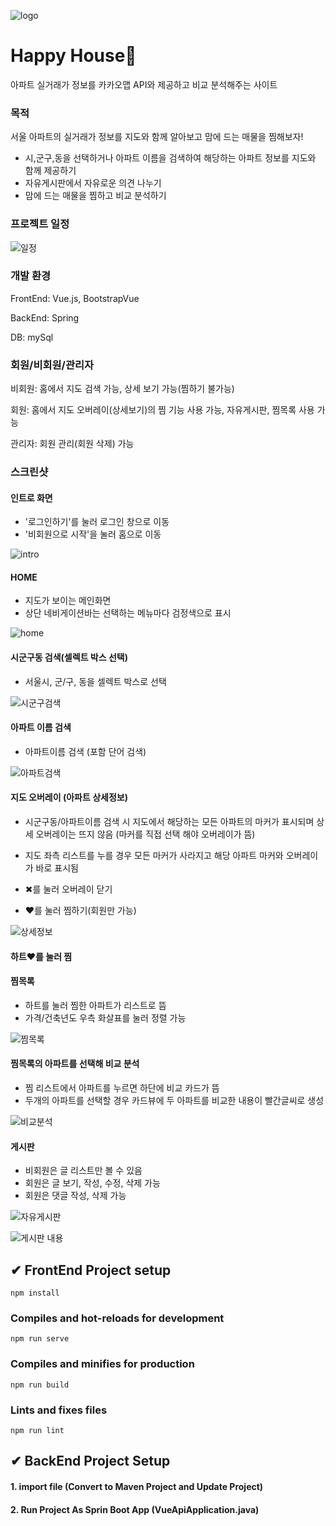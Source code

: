 ![logo](https://user-images.githubusercontent.com/70522500/145063439-2e0e667f-346d-4afc-97c6-2f6f0b7e1975.png)

# Happy House🏡

아파트 실거래가 정보를 카카오맵 API와 제공하고 비교 분석해주는 사이트

### 목적

서울 아파트의 실거래가 정보를 지도와 함께 알아보고 맘에 드는 매물을 찜해보자!

- 시,군구,동을 선택하거나 아파트 이름을 검색하여 해당하는 아파트 정보를 지도와 함께 제공하기
- 자유게시판에서 자유로운 의견 나누기
- 맘에 드는 매물을 찜하고 비교 분석하기

### 프로젝트 일정

![일정](https://user-images.githubusercontent.com/70522500/145055271-a6bdfd8d-2c3e-4703-a314-e85cbfc72200.jpg)

### 개발 환경

FrontEnd: Vue.js, BootstrapVue

BackEnd: Spring

DB: mySql

### 회원/비회원/관리자

비회원: 홈에서 지도 검색 가능, 상세 보기 가능(찜하기 불가능)

회원: 홈에서 지도 오버레이(상세보기)의 찜 기능 사용 가능, 자유게시판, 찜목록 사용 가능

관리자: 회원 관리(회원 삭제) 가능



### 스크린샷

#### 인트로 화면

- '로그인하기'를 눌러 로그인 창으로 이동
- '비회원으로 시작'을 눌러 홈으로 이동

![intro](https://user-images.githubusercontent.com/70522500/145055187-8e3ab997-83ef-478b-8783-a3ce116ca596.jpg)

#### HOME

- 지도가 보이는 메인화면
- 상단 네비게이션바는 선택하는 메뉴마다 검정색으로 표시

![home](https://user-images.githubusercontent.com/70522500/145055543-0b32dcc7-2d9f-46da-aa6f-3708cffbc842.jpg)

#### 시군구동 검색(셀렉트 박스 선택)

- 서울시, 군/구, 동을 셀렉트 박스로 선택

![시군구검색](https://user-images.githubusercontent.com/70522500/145055671-58c280a2-c803-4c07-8687-50d1aeddcbac.jpg)

#### 아파트 이름 검색 

- 아파트이름 검색 (포함 단어 검색)

![아파트검색](https://user-images.githubusercontent.com/70522500/145055687-a6fbb24e-ff86-4c83-a609-09c6bcbcb3ba.jpg)

#### 지도 오버레이 (아파트 상세정보)

- 시군구동/아파트이름 검색 시 지도에서 해당하는 모든 아파트의 마커가 표시되며 상세 오버레이는 뜨지 않음 (마커를 직접 선택 해야 오버레이가 뜸)
- 지도 좌측 리스트를 누를 경우 모든 마커가 사라지고 해당 아파트 마커와 오버레이가 바로 표시됨

- ✖를 눌러 오버레이 닫기

- ❤를 눌러 찜하기(회원만 가능)

![상세정보](https://user-images.githubusercontent.com/70522500/145055759-bb8241c8-b82b-43d1-b0cd-710b31f9c279.jpg)

#### 하트❤를 눌러 찜

#### 찜목록

- 하트를 눌러 찜한 아파트가 리스트로 뜸
- 가격/건축년도 우측 화살표를 눌러 정렬 가능

![찜목록](https://user-images.githubusercontent.com/70522500/145055738-27a7138a-e77d-4b9e-bd95-d2fc2af7bf38.jpg)

#### 찜목록의 아파트를 선택해 비교 분석

- 찜 리스트에서 아파트를 누르면 하단에 비교 카드가 뜸
- 두개의 아파트를 선택할 경우 카드뷰에 두 아파트를 비교한 내용이 빨간글씨로 생성

![비교분석](https://user-images.githubusercontent.com/70522500/145055730-f73a479b-0e94-4977-b308-52da081526cd.jpg)

#### 게시판

- 비회원은 글 리스트만 볼 수 있음
- 회원은 글 보기, 작성, 수정, 삭제 가능
- 회원은 댓글 작성, 삭제 가능

![자유게시판](https://user-images.githubusercontent.com/70522500/145055709-1068f331-7c4e-49f2-b469-4eeb3d39a218.jpg)

![게시판 내용](https://user-images.githubusercontent.com/70522500/145055717-0e59ffc1-28e2-407a-9cdc-81edf5a49831.jpg)


## ✔ FrontEnd Project setup

```
npm install
```

### Compiles and hot-reloads for development

```
npm run serve
```

### Compiles and minifies for production

```
npm run build
```

### Lints and fixes files

```
npm run lint
```


## ✔ BackEnd Project Setup
#### 1. import file (Convert to Maven Project and Update Project)
#### 2. Run Project As Sprin Boot App (VueApiApplication.java)
